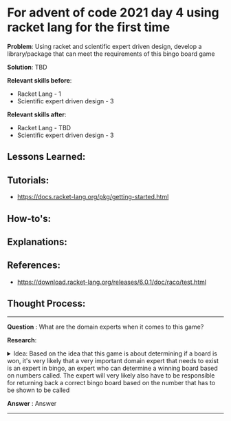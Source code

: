 # For advent of code 2021 day 4 using racket lang for the first time

**Problem**: Using racket and scientific expert driven design, develop a library/package that can meet the requirements of this bingo board game

**Solution**: TBD

**Relevant skills before**:
- Racket Lang - 1
- Scientific expert driven design - 3

**Relevant skills after**:
- Racket Lang - TBD
- Scientific expert driven design - 3

**Lessons Learned**:
-

## Tutorials:
- https://docs.racket-lang.org/pkg/getting-started.html

## How-to's:

## Explanations:

## References:
- https://download.racket-lang.org/releases/6.0.1/doc/raco/test.html

## Thought Process:
---

**Question**
: What are the domain experts when it comes to this game?

**Research**:

<details>

<summary> Idea: Based on the idea that this game is about determining if a board is won, it's very likely that a very important domain expert that needs to exist is an expert in bingo, an expert who can determine a winning board based on numbers called. The expert will very likely also have to be responsible for returning back a correct bingo board based on the number that has to be shown to be called </summary>

>Outcome: When (ABC action was performed), (certain result happened), (optional analysis)

</details>

**Answer**
: Answer

---
